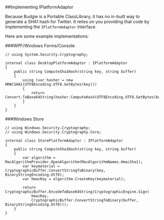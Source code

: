 ##Implementing IPlatformAdaptor

Because Budgie is a Portable ClassLibrary, it has no in-built way to generate a SHA1 hash for Twitter. It relies on you providing that code by implementing the `IPlatformAdaptor` interface.

Here are some example implementations:

###WPF/Windows Forms/Console

    // using System.Security.Cryptography;

    internal class DesktopPlatformAdaptor : IPlatformAdaptor
    {
        public string ComputeSha1Hash(string key, string buffer)
        {
            using (var hasher = new HMACSHA1(UTF8Encoding.UTF8.GetBytes(key)))
            {
                return Convert.ToBase64String(hasher.ComputeHash(UTF8Encoding.UTF8.GetBytes(buffer)));
            }
        }
    }

###Windows Store

    // using Windows.Security.Cryptography;
    // using Windows.Security.Cryptography.Core;

    internal class StorePlatformAdaptor : IPlatformAdaptor
    {
        public string ComputeSha1Hash(string key, string buffer)
        {
            var algorithm = MacAlgorithmProvider.OpenAlgorithm(MacAlgorithmNames.HmacSha1);
            var keymaterial = CryptographicBuffer.ConvertStringToBinary(key, BinaryStringEncoding.Utf8);
            var hmacKey = algorithm.CreateKey(keymaterial);

            return CryptographicBuffer.EncodeToBase64String(CryptographicEngine.Sign(
                hmacKey,
                CryptographicBuffer.ConvertStringToBinary(buffer, BinaryStringEncoding.Utf8)));
        }
    }
